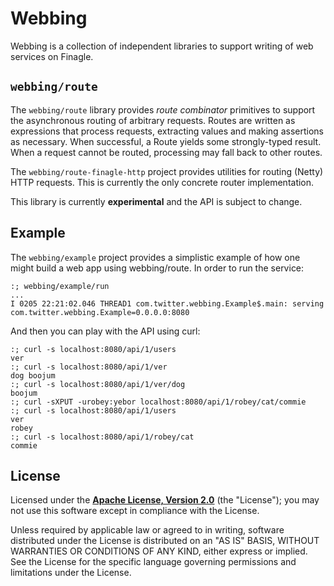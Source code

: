 # Webbing #

Webbing is a collection of independent libraries to support writing of web services on Finagle.

## `webbing/route` ##

The `webbing/route` library provides *route combinator* primitives to support the asynchronous routing of
arbitrary requests.  Routes are written as expressions that process requests, extracting values and making
assertions as necessary. When successful, a Route yields some strongly-typed result. When a request cannot
be routed, processing may fall back to other routes.

The `webbing/route-finagle-http` project provides utilities for routing (Netty) HTTP requests.  This is currently the
only concrete router implementation.

This library is currently **experimental** and the API is subject to change.

## Example ##

The `webbing/example` project provides a simplistic example of how one
might build a web app using webbing/route.  In order to run the service:

    :; webbing/example/run
    ...
    I 0205 22:21:02.046 THREAD1 com.twitter.webbing.Example$.main: serving com.twitter.webbing.Example=0.0.0.0:8080

And then you can play with the API using curl:

    :; curl -s localhost:8080/api/1/users
    ver
    :; curl -s localhost:8080/api/1/ver
    dog boojum
    :; curl -s localhost:8080/api/1/ver/dog
    boojum
    :; curl -sXPUT -urobey:yebor localhost:8080/api/1/robey/cat/commie
    :; curl -s localhost:8080/api/1/users
    ver
    robey
    :; curl -s localhost:8080/api/1/robey/cat
    commie

License
-------

Licensed under the **[Apache License, Version 2.0](http://www.apache.org/licenses/LICENSE-2.0)** (the "License");
you may not use this software except in compliance with the License.

Unless required by applicable law or agreed to in writing, software
distributed under the License is distributed on an "AS IS" BASIS,
WITHOUT WARRANTIES OR CONDITIONS OF ANY KIND, either express or implied.
See the License for the specific language governing permissions and
limitations under the License.

